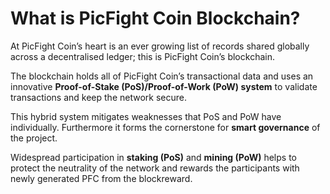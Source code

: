 # What is PicFight Coin Blockchain?

At PicFight Coin’s heart is an ever growing list of records shared globally across a decentralised ledger; this is PicFight Coin’s blockchain.

The blockchain holds all of PicFight Coin’s transactional data and uses an innovative **Proof-of-Stake (PoS)/Proof-of-Work (PoW) system** to validate transactions and keep the network secure.

This hybrid system mitigates weaknesses that PoS and PoW have individually. Furthermore it forms the cornerstone for **smart governance** of the project.

Widespread participation in **staking (PoS)** and **mining (PoW)** helps to protect the neutrality of the network and rewards the participants with newly generated PFC from the blockreward.
